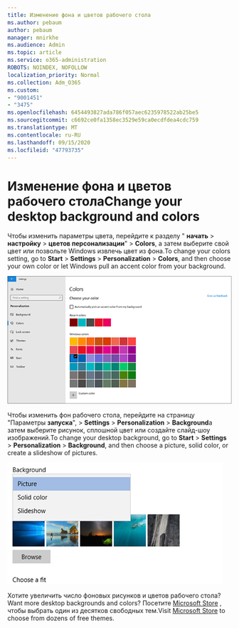 ```yaml
---
title: Изменение фона и цветов рабочего стола
ms.author: pebaum
author: pebaum
manager: mnirkhe
ms.audience: Admin
ms.topic: article
ms.service: o365-administration
ROBOTS: NOINDEX, NOFOLLOW
localization_priority: Normal
ms.collection: Adm_O365
ms.custom:
- "9001451"
- "3475"
ms.openlocfilehash: 6454493827ada786f057aec6235978522ab25be5
ms.sourcegitcommit: c6692ce0fa1358ec3529e59ca0ecdfdea4cdc759
ms.translationtype: MT
ms.contentlocale: ru-RU
ms.lasthandoff: 09/15/2020
ms.locfileid: "47793735"
---
```

# <a name="change-your-desktop-background-and-colors"></a><span data-ttu-id="a6438-102">Изменение фона и цветов рабочего стола</span><span class="sxs-lookup"><span data-stu-id="a6438-102">Change your desktop background and colors</span></span>

<span data-ttu-id="a6438-103">Чтобы изменить параметры цвета, перейдите к разделу " **начать**  >  **настройку**  >  **цветов персонализации**"  >  **Colors**, а затем выберите свой цвет или позвольте Windows извлечь цвет из фона.</span><span class="sxs-lookup"><span data-stu-id="a6438-103">To change your colors setting, go to **Start** > **Settings** > **Personalization** > **Colors**, and then choose your own color or let Windows pull an accent color from your background.</span></span>

![Персонализация цветов в Windows.](media/windows-personalization-colors.png)

<span data-ttu-id="a6438-105">Чтобы изменить фон рабочего стола, перейдите на страницу "Параметры **запуска**",  >  **Settings**  >  **Personalization**  >  **Background**а затем выберите рисунок, сплошной цвет или создайте слайд-шоу изображений.</span><span class="sxs-lookup"><span data-stu-id="a6438-105">To change your desktop background, go to **Start** > **Settings** > **Personalization** > **Background**, and then choose a picture, solid color, or create a slideshow of pictures.</span></span> 

![Изменение фона рабочего стола Windows.](media/windows-desktop-background.png)

<span data-ttu-id="a6438-107">Хотите увеличить число фоновых рисунков и цветов рабочего стола?</span><span class="sxs-lookup"><span data-stu-id="a6438-107">Want more desktop backgrounds and colors?</span></span> <span data-ttu-id="a6438-108">Посетите [Microsoft Store](https://www.microsoft.com/store/collections/windowsthemes) , чтобы выбрать один из десятков свободных тем.</span><span class="sxs-lookup"><span data-stu-id="a6438-108">Visit [Microsoft Store](https://www.microsoft.com/store/collections/windowsthemes) to choose from dozens of free themes.</span></span>
